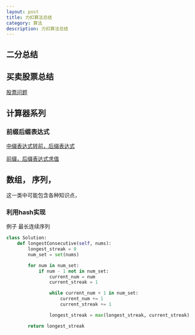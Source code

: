 ```yaml
---
layout: post
title: 力扣算法总结
category: 算法
description: 力扣算法总结
---
```


## 二分总结



## 买卖股票总结

[股票问题](https://leetcode-cn.com/problems/best-time-to-buy-and-sell-stock-iv/solution/yi-ge-tong-yong-fang-fa-tuan-mie-6-dao-gu-piao-w-5/ )

## 计算器系列

### 前缀后缀表达式

[中缀表达式转前，后缀表达式](https://www.jianshu.com/p/f2c88d983ff5)

[前缀，后缀表达式求值](https://www.jianshu.com/p/f2c88d983ff5)

## 数组， 序列，

这一类中可能包含各种知识点，

### 利用hash实现

例子 最长连续序列

```python
class Solution:
    def longestConsecutive(self, nums):
        longest_streak = 0
        num_set = set(nums)

        for num in num_set:
            if num - 1 not in num_set:
                current_num = num
                current_streak = 1

                while current_num + 1 in num_set:
                    current_num += 1
                    current_streak += 1

                longest_streak = max(longest_streak, current_streak)

        return longest_streak
```

